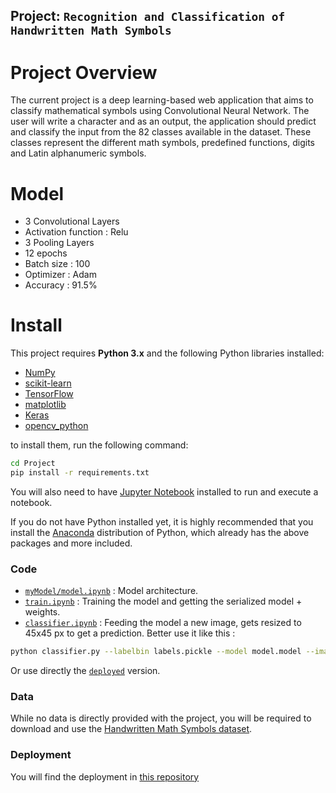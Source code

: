 ## Project: `Recognition and Classification of Handwritten Math Symbols`

# Project Overview

The current project is a deep learning-based web application that aims to classify mathematical symbols using Convolutional Neural Network. The user will write a character and as an output, the application should predict and classify the input from the 82 classes available in the dataset. These classes represent the different math symbols, predefined functions, digits and Latin alphanumeric symbols.

# Model

- 3 Convolutional Layers
- Activation function : Relu
- 3 Pooling Layers
- 12 epochs
- Batch size : 100
- Optimizer : Adam
- Accuracy : 91.5%


# Install

This project requires **Python 3.x** and the following Python libraries installed:

- [NumPy](http://www.numpy.org/)
- [scikit-learn](http://scikit-learn.org/0.17/install.html)
- [TensorFlow](http://tensorflow.org)
- [matplotlib](https://matplotlib.org/)
- [Keras](https://keras.io/)
- [opencv_python](https://pypi.org/project/opencv-python/)

to install them, run the following command:
```bash
cd Project
pip install -r requirements.txt
```

You will also need to have [Jupyter Notebook](https://jupyter.org/) installed to run and execute a notebook.



If you do not have Python installed yet, it is highly recommended that you install the [Anaconda](http://continuum.io/downloads) distribution of Python, which already has the above packages and more included.


### Code
- [`myModel/model.ipynb`](https://github.com/Otman404/Mathematical_Expressions_Recognition/blob/master/Project/myModel/model.ipynb) : Model architecture.
- [`train.ipynb`](https://github.com/Otman404/Mathematical_Expressions_Recognition/blob/master/Project/train.ipynb) : Training the model and getting the serialized model + weights.
- [`classifier.ipynb`](https://github.com/Otman404/Mathematical_Expressions_Recognition/blob/master/Project/classifier.ipynb) : Feeding the model a new image, gets resized to 45x45 px to get a prediction.
Better use it like this : 
```bash
python classifier.py --labelbin labels.pickle --model model.model --image your_image.png
```
Or use  directly the [`deployed`](https://github.com/Otman404/deployed_math_symbols_classification_flask) version.

### Data

While no data is directly provided with the project, you will be required to download and use the [Handwritten Math Symbols dataset](https://www.kaggle.com/xainano/handwrittenmathsymbols).

### Deployment
You will find the deployment in [this repository](https://github.com/Otman404/deployed_math_symbols_classification_flask)

